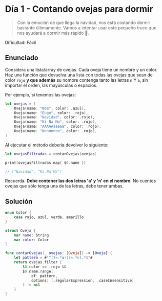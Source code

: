 # Día 1 - Contando ovejas para dormir 

> Con la emoción de que llega la navidad, nos está costando dormir bastante últimamente. Vamos a intentar usar este pequeño truco que nos ayudará a dormir más rápido 🐑.

Dificultad: Fácil

## Enunciado

Considera una lista/array de ovejas. Cada oveja tiene un nombre y un color. Haz una función que devuelva una lista con todas las ovejas que sean de color `rojo` **y que además** su nombre contenga tanto las letras `n` Y `a`, sin importar el orden, las mayúsculas o espacios.

Por ejemplo, si tenemos las ovejas:

```swift
let ovejas = [
    Oveja(name: "Noa", color: .azul),
    Oveja(name: "Euge", color: .rojo),
    Oveja(name: "Navidad", color: .rojo),
    Oveja(name: "Ki Na Ma", color: .rojo),
    Oveja(name: "AAAAAaaaaa", color: .rojo),
    Oveja(name: "Nnnnnnnn", color: .rojo),
]
```

Al ejecutar el método debería devolver lo siguiente:

```swift
let ovejasFiltradas = contarOvejas(ovejas)

print(ovejasFiltradas.map{ $0.name })

// ["Navidad", "Ki Na Ma"]
```

Recuerda. **Debe contener las dos letras 'a' y 'n' en el nombre**. No cuentes ovejas que sólo tenga una de las letras, debe tener ambas.

## Solución

```swift
enum Color {
    case rojo, azul, verde, amarillo
}

struct Oveja {
    var name: String
    var color: Color
}

func contarOvejas(_ ovejas: [Oveja]) -> [Oveja] {
    let pattern = #"^(?=.*a)(?=.*n).*$"#
    return ovejas.filter {
        $0.color == .rojo &&
        $0.name.range(
            of: pattern,
            options: [.regularExpression, .caseInsensitive]
        ) != nil
    }
}
```